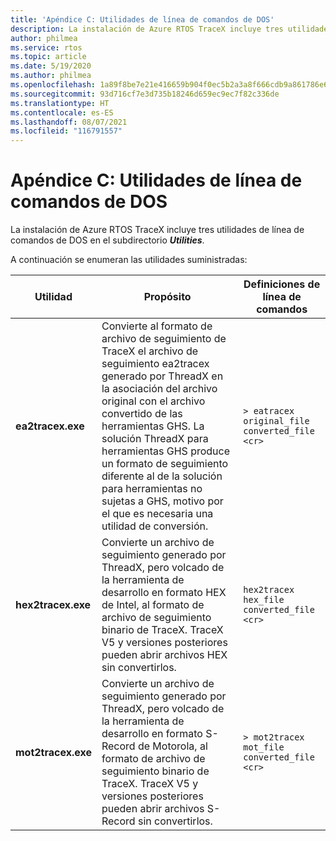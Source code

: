 ```yaml
---
title: 'Apéndice C: Utilidades de línea de comandos de DOS'
description: La instalación de Azure RTOS TraceX incluye tres utilidades de línea de comandos de DOS en el subdirectorio Utilities.
author: philmea
ms.service: rtos
ms.topic: article
ms.date: 5/19/2020
ms.author: philmea
ms.openlocfilehash: 1a89f8be7e21e416659b904f0ec5b2a3a8f666cdb9a861786e652a38564db48f
ms.sourcegitcommit: 93d716cf7e3d735b18246d659ec9ec7f82c336de
ms.translationtype: HT
ms.contentlocale: es-ES
ms.lasthandoff: 08/07/2021
ms.locfileid: "116791557"
---
```

# <a name="appendix-c---dos-command-line-utilities"></a>Apéndice C: Utilidades de línea de comandos de DOS

La instalación de Azure RTOS TraceX incluye tres utilidades de línea de comandos de DOS en el subdirectorio ***Utilities***.

A continuación se enumeran las utilidades suministradas:

| **Utilidad**                              | **Propósito**                               | **Definiciones de línea de comandos** |
| -------------------------------- | ----------------------------------------- | ---------------------------- |
| **ea2tracex.exe**                | Convierte al formato de archivo de seguimiento de TraceX el archivo de seguimiento ea2tracex generado por ThreadX en la asociación del archivo original con el archivo convertido de las herramientas GHS. La solución ThreadX para herramientas GHS produce un formato de seguimiento diferente al de la solución para herramientas no sujetas a GHS, motivo por el que es necesaria una utilidad de conversión. | ``` > eatracex original_file converted_file <cr> ``` | 
**hex2tracex.exe** | Convierte un archivo de seguimiento generado por ThreadX, pero volcado de la herramienta de desarrollo en formato HEX de Intel, al formato de archivo de seguimiento binario de TraceX. TraceX V5 y versiones posteriores pueden abrir archivos HEX sin convertirlos. | ``` hex2tracex hex_file converted_file <cr> ``` | 
**mot2tracex.exe** | Convierte un archivo de seguimiento generado por ThreadX, pero volcado de la herramienta de desarrollo en formato S-Record de Motorola, al formato de archivo de seguimiento binario de TraceX. TraceX V5 y versiones posteriores pueden abrir archivos S-Record sin convertirlos. | ``` > mot2tracex mot_file converted_file <cr> ```|